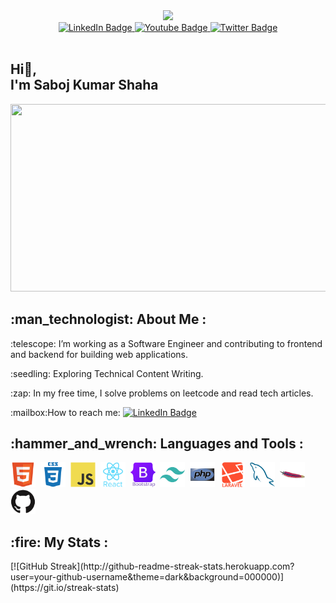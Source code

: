 <div id="header" align="center">
  <img src="https://media.giphy.com/media/M9gbBd9nbDrOTu1Mqx/giphy.gif" width="100"/>
</div>
<div id="badges" align="center">
  <a href="https://www.linkedin.com/in/saboj-kumar-shaha-37bb581b2/">
    <img src="https://img.shields.io/badge/LinkedIn-blue?style=for-the-badge&logo=linkedin&logoColor=white" alt="LinkedIn Badge"/>
  </a>
  <a href="https://www.facebook.com/opusaha85/">
    <img src="https://img.shields.io/badge/facebook-blue?style=for-the-badge&logo=youtube&logoColor=white" alt="Youtube Badge"/>
  </a>
  <a href="href="https://www.twitter.com/aposaha/">
    <img src="https://img.shields.io/badge/Twitter-blue?style=for-the-badge&logo=twitter&logoColor=white" alt="Twitter Badge"/>
  </a>
</div>
<div align="center"><img src="https://komarev.com/ghpvc/?username=opusaha&style=flat-square&color=blue" alt=""/></div>
<h2> Hi👋,</br> I'm Saboj Kumar Shaha </h2>
<div align="center">
  <img src="https://media.giphy.com/media/dWesBcTLavkZuG35MI/giphy.gif" width="600" height="300"/>
</div>
<div>
<h2>:man_technologist: About Me :</h2>
<p>:telescope: I’m working as a Software Engineer and contributing to frontend and backend for building web applications.</p>
<p>:seedling: Exploring Technical Content Writing.</p>
<p>:zap: In my free time, I solve problems on leetcode and read tech articles.</p>
<p>:mailbox:How to reach me: 
<a href="https://www.linkedin.com/in/saboj-kumar-shaha-37bb581b2/">
<img src="https://img.shields.io/badge/LinkedIn-blue?style=for-the-badge&logo=linkedin&logoColor=white" alt="LinkedIn Badge"/>
</a>
</p>
</div>
<h2>:hammer_and_wrench: Languages and Tools :</h2>
<div>
  <img src="https://github.com/devicons/devicon/blob/master/icons/html5/html5-original.svg" title="HTML5" alt="HTML" width="40" height="40"/>&nbsp;
  <img src="https://github.com/devicons/devicon/blob/master/icons/css3/css3-plain-wordmark.svg"  title="CSS3" alt="CSS" width="40" height="40"/>&nbsp;
  <img src="https://github.com/devicons/devicon/blob/master/icons/javascript/javascript-original.svg" title="JavaScript" alt="JavaScript" width="40"height="40"/>&nbsp;
  <img src="https://github.com/devicons/devicon/blob/master/icons/react/react-original-wordmark.svg" title="React" alt="React" width="40" height="40"/>&nbsp;
  <img src="https://github.com/devicons/devicon/blob/master/icons/bootstrap/bootstrap-original-wordmark.svg" title="Bootstrap" alt="Bootstrap" width="40" height="40"/>&nbsp;
  <img src="https://github.com/devicons/devicon/blob/master/icons/tailwindcss/tailwindcss-plain.svg" title="TailwindCss" alt="TailwindCss" width="40" height="40"/>&nbsp;
  <img src="https://github.com/devicons/devicon/blob/master/icons/php/php-original.svg" title="PHP"  alt="PHP" width="40" height="40"/>&nbsp;
  <img src="https://github.com/devicons/devicon/blob/master/icons/laravel/laravel-plain-wordmark.svg" title="Laravel"  alt="PHP" width="40" height="40"/>&nbsp;
  <img src="https://github.com/devicons/devicon/blob/master/icons/mysql/mysql-original.svg" title="MySQL"  alt="MySQL" width="40" height="40"/>&nbsp;
  <img src="https://github.com/devicons/devicon/blob/master/icons/apache/apache-original.svg" title="Apache"  alt="Apache" width="40" height="40"/>&nbsp;
  <img src="https://github.com/devicons/devicon/blob/master/icons/github/github-original.svg" title="Github"  alt="Github" width="40" height="40"/>&nbsp;
</div>
<h2>:fire: My Stats :</h2>
[![GitHub Streak](http://github-readme-streak-stats.herokuapp.com?user=your-github-username&theme=dark&background=000000)](https://git.io/streak-stats)
